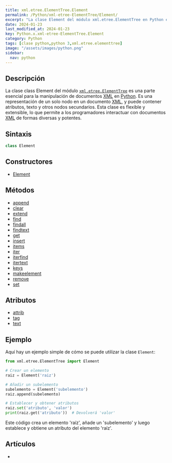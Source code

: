```yaml
---
title: xml.etree.ElementTree.Element
permalink: /Python/xml-etree-ElementTree/Element/
excerpt: "La clase Element del módulo xml.etree.ElementTree en Python es esencial para la manipulación de documentos XML. Permite interactuar con documentos XML de formas diversas y potentes."
date: 2024-01-23
last_modified_at: 2024-01-23
key: Python.x.xml-etree-ElementTree.Element
category: Python
tags: [clase python,python 3,xml.etree.elementtree]
image: "/assets/images/python.png"
sidebar:
  nav: python
---
```


## Descripción


La clase class Element del módulo [`xml.etree.ElementTree`](https://www.w3api.com/Python/xml-etree-ElementTree/) es una parte esencial para la manipulación de documentos [XML](https://www.manualweb.net/xml/) en [Python](https://www.manualweb.net/python/). Es una representación de un solo nodo en un documento [XML](https://www.manualweb.net/xml/), y puede contener atributos, texto y otros nodos secundarios. Esta clase es flexible y extensible, lo que permite a los programadores interactuar con documentos [XML](https://www.manualweb.net/xml/) de formas diversas y potentes.


## Sintaxis


```python
class Element
```


## Constructores

- [Element](https://www.w3api.com/Python/xml-etree-ElementTree/Element/Element/)

## Métodos

- [append](https://www.w3api.com/Python/xml-etree-ElementTree/Element/append/)
- [clear](https://www.w3api.com/Python/xml-etree-ElementTree/Element/clear/)
- [extend](https://www.w3api.com/Python/xml-etree-ElementTree/Element/extend/)
- [find](https://www.w3api.com/Python/xml-etree-ElementTree/Element/find/)
- [findall](https://www.w3api.com/Python/xml-etree-ElementTree/Element/findall/)
- [findtext](https://www.w3api.com/Python/xml-etree-ElementTree/Element/findtext/)
- [get](https://www.w3api.com/Python/xml-etree-ElementTree/Element/get/)
- [insert](https://www.w3api.com/Python/xml-etree-ElementTree/Element/insert/)
- [items](https://www.w3api.com/Python/xml-etree-ElementTree/Element/items/)
- [iter](https://www.w3api.com/Python/xml-etree-ElementTree/Element/iter/)
- [iterfind](https://www.w3api.com/Python/xml-etree-ElementTree/Element/iterfind/)
- [itertext](https://www.w3api.com/Python/xml-etree-ElementTree/Element/itertext/)
- [keys](https://www.w3api.com/Python/xml-etree-ElementTree/Element/keys/)
- [makeelement](https://www.w3api.com/Python/xml-etree-ElementTree/Element/makeelement/)
- [remove](https://www.w3api.com/Python/xml-etree-ElementTree/Element/remove/)
- [set](https://www.w3api.com/Python/xml-etree-ElementTree/Element/set/)

## Atributos

- [attrib](https://www.w3api.com/Python/xml-etree-ElementTree/Element/attrib/)
- [tag](https://www.w3api.com/Python/xml-etree-ElementTree/Element/tag/)
- [text](https://www.w3api.com/Python/xml-etree-ElementTree/Element/text/)

## Ejemplo


Aquí hay un ejemplo simple de cómo se puede utilizar la clase `Element`:


```python
from xml.etree.ElementTree import Element

# Crear un elemento
raiz = Element('raiz')

# Añadir un subelemento
subelemento = Element('subelemento')
raiz.append(subelemento)

# Establecer y obtener atributos
raiz.set('atributo', 'valor')
print(raiz.get('atributo'))  # Devolverá 'valor'

```


Este código crea un elemento 'raíz', añade un 'subelemento' y luego establece y obtiene un atributo del elemento 'raíz'.


## Artículos

- 
